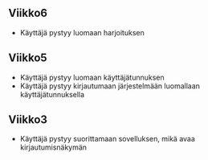 ## Viikko6
- Käyttäjä pystyy luomaan harjoituksen

## Viikko5
- Käyttäjä pystyy luomaan käyttäjätunnuksen
- Käyttäjä pystyy kirjautumaan järjestelmään luomallaan käyttäjätunnuksella

## Viikko3

- Käyttäjä pystyy suorittamaan sovelluksen, mikä avaa kirjautumisnäkymän
